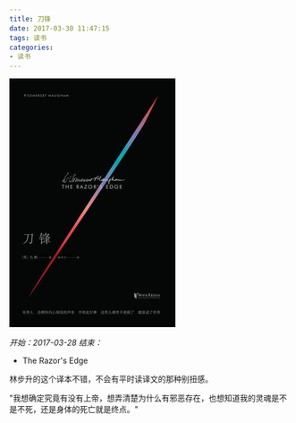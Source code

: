 ```yaml
---
title: 刀锋
date: 2017-03-30 11:47:15
tags: 读书
categories:
- 读书
---
```


![](刀锋/s29112798.jpg)

_开始：2017-03-28_
_结束：_

* The Razor's Edge

林步升的这个译本不错，不会有平时读译文的那种别扭感。

"我想确定究竟有没有上帝，想弄清楚为什么有邪恶存在，也想知道我的灵魂是不是不死，还是身体的死亡就是终点。"
